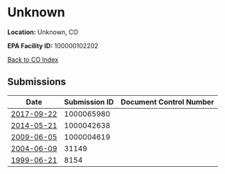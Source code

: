 # Unknown

**Location:** Unknown, CO

**EPA Facility ID:** 100000102202

[Back to CO Index](../../index.md)

## Submissions

| Date | Submission ID | Document Control Number |
|------|--------------|-------------------------|
| [2017-09-22](submissions/1000065980.md) | 1000065980 |  |
| [2014-05-21](submissions/1000042638.md) | 1000042638 |  |
| [2009-06-05](submissions/1000004619.md) | 1000004619 |  |
| [2004-06-09](submissions/31149.md) | 31149 |  |
| [1999-06-21](submissions/8154.md) | 8154 |  |
